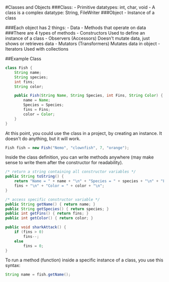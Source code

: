 #Classes and Objects
###Class:
    - Primitive datatypes: int, char, void
    - A class is a complex datatype: String, FileWriter
###Object
    - Instance of a class

###Each object has 2 things:
    - Data
    - Methods that operate on data
###There are 4 types of methods
    - Constructors
        Used to define an instance of a class
    - Observers (Accessors)
        Doesn't mutate data, just shows or retrieves data
    - Mutators (Transformers)
        Mutates data in object
    - Iterators
        Used with collections

##Example Class
```java
class Fish {
    String name;
    String species;
    int fins;
    String color;

    public Fish(String Name, String Species, int Fins, String Color) {
        name = Name;
        Species = Species;
        fins = Fins;
        color = Color;
    }
}
```
At this point, you could use the class in a project, by creating an instance. It
doesn't do anything, but it will work.
```java
Fish fish = new Fish("Nemo", "clownfish", 7, "orange");
```
Inside the class definition, you can write methods anywhere (may make sense to
write them after the constructor for readability).
```java
/* return a string containing all constructor variables */
public String toString() {
    return "Name = " + name + "\n" + "Species = " + species + "\n" + "Fins = " +
    fins + "\n" + "Color = " + color + "\n";
}

/* access specific constructor variable */
public String getName() { return name; }
public String getSpecies() { return species; }
public int getFins() { return fins; }
public int getColor() { return color; }

public void sharkAttack() {
    if (fins > 0)
        fins--;
    else
        fins = 0; 
}
```
To run a method (function) inside a specific instance of a class, you use this
syntax:
```java
String name = fish.getName();
```
